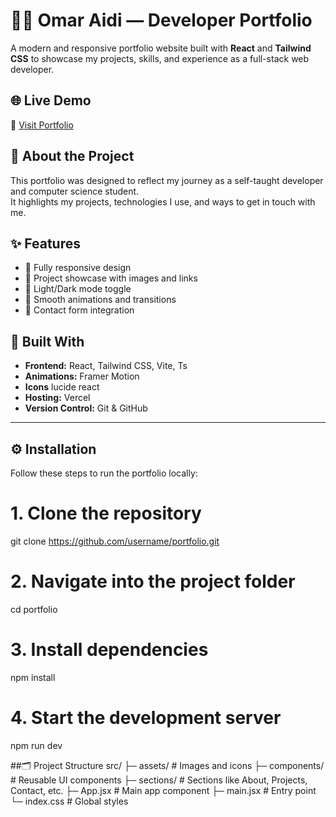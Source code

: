 # 🧑‍💻 Omar Aidi — Developer Portfolio

A modern and responsive portfolio website built with **React** and **Tailwind CSS** to showcase my projects, skills, and experience as a full-stack web developer.

## 🌐 Live Demo
🔗 [Visit Portfolio](https://omaraidi.vercel.app)

## 🧐 About the Project
This portfolio was designed to reflect my journey as a self-taught developer and computer science student.  
It highlights my projects, technologies I use, and ways to get in touch with me.

## ✨ Features
- 📱 Fully responsive design  
- 🧩 Project showcase with images and links  
- 🌙 Light/Dark mode toggle  
- 🧠 Smooth animations and transitions  
- 📧 Contact form integration

## 🧰 Built With
- **Frontend:** React, Tailwind CSS, Vite, Ts  
- **Animations:** Framer Motion
- **Icons** lucide react
- **Hosting:** Vercel  
- **Version Control:** Git & GitHub

---
## ⚙️ Installation

Follow these steps to run the portfolio locally:
# 1. Clone the repository
git clone https://github.com/username/portfolio.git

# 2. Navigate into the project folder
cd portfolio

# 3. Install dependencies
npm install

# 4. Start the development server
npm run dev

##🗂️ Project Structure
src/
 ├─ assets/          # Images and icons
 ├─ components/      # Reusable UI components
 ├─ sections/        # Sections like About, Projects, Contact, etc.
 ├─ App.jsx          # Main app component
 ├─ main.jsx         # Entry point
 └─ index.css        # Global styles

